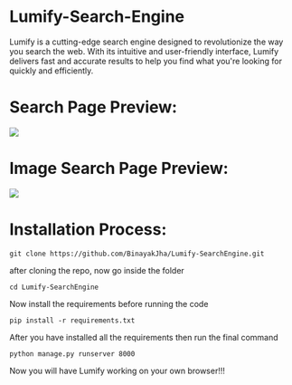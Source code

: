 # Lumify-Search-Engine
Lumify is a cutting-edge search engine designed to revolutionize the way you search the web. With its intuitive and user-friendly interface, Lumify delivers fast and accurate results to help you find what you're looking for quickly and efficiently. 

# Search Page Preview: 

<img src="https://user-images.githubusercontent.com/69071769/224462773-f545e575-05bd-48fd-9d8b-fc69a555de1b.png" />


# Image Search Page Preview:

<img src="https://user-images.githubusercontent.com/69071769/224464081-de5e5059-826a-4a57-a1a2-babb7323ae95.png" />

# Installation Process:

```
git clone https://github.com/BinayakJha/Lumify-SearchEngine.git
```

after cloning the repo, now go inside the folder

```
cd Lumify-SearchEngine
```
Now install the requirements before running the code

```
pip install -r requirements.txt
```

After you have installed all the requirements then run the final command

```
python manage.py runserver 8000
```

Now you will have Lumify working on your own browser!!!
